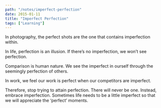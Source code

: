```yaml
---
path: "/notes/imperfect-perfection"
date: 2015-01-11
title: "Imperfect Perfection"
tags: ["Learning"]
---
```


In photography, the perfect shots are the one that contains imperfection within.

In life, perfection is an illusion. If there’s no imperfection, we won’t see perfection.

Comparison is human nature. We see the imperfect in ourself through the seemingly perfection of others.

In work, we feel our work is perfect when our competitors are imperfect.

Therefore, stop trying to attain perfection. There will never be one. Instead, embrace imperfection. Sometimes life needs to be a little imperfect so that we will appreciate the ‘perfect’ moments.